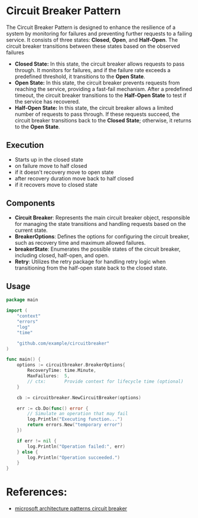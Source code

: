 # Circuit Breaker Pattern

The Circuit Breaker Pattern is designed to enhance the resilience of a system by monitoring for failures and preventing further requests to a failing service. It consists of three states: **Closed**, **Open**, and **Half-Open**. The circuit breaker transitions between these states based on the observed failures

- **Closed State:** In this state, the circuit breaker allows requests to pass through. It monitors for failures, and if the failure rate exceeds a predefined threshold, it transitions to the **Open State**.
- **Open State:** In this state, the circuit breaker prevents requests from reaching the service, providing a fast-fail mechanism. After a predefined timeout, the circuit breaker transitions to the **Half-Open State** to test if the service has recovered.
- **Half-Open State:** In this state, the circuit breaker allows a limited number of requests to pass through. If these requests succeed, the circuit breaker transitions back to the **Closed State**; otherwise, it returns to the **Open State**.

## Execution

- Starts up in the closed state
- on failure move to half closed
- if it doesn't recovery move to open state
- after recovery duration move back to half closed
- if it recovers move to closed state

## Components

- **Circuit Breaker**: Represents the main circuit breaker object, responsible for managing the state transitions and handling requests based on the current state.
- **BreakerOptions**: Defines the options for configuring the circuit breaker, such as recovery time and maximum allowed failures.
- **breakerState**: Enumerates the possible states of the circuit breaker, including closed, half-open, and open.
- **Retry**: Utilizes the retry package for handling retry logic when transitioning from the half-open state back to the closed state.

## Usage

```go
package main

import (
    "context"
    "errors"
    "log"
    "time"

    "github.com/example/circuitbreaker"
)

func main() {
    options := circuitbreaker.BreakerOptions{
        RecoveryTime: time.Minute,
        MaxFailures:  5,
        // ctx:       Provide context for lifecycle time (optional)
    }

    cb := circuitbreaker.NewCircuitBreaker(options)

    err := cb.Do(func() error {
        // Simulate an operation that may fail
        log.Println("Executing function...")
        return errors.New("temporary error")
    })

    if err != nil {
        log.Println("Operation failed:", err)
    } else {
        log.Println("Operation succeeded.")
    }
}
```

# **References:**

- [microsoft architecture patterns circuit breaker](https://learn.microsoft.com/en-us/azure/architecture/patterns/circuit-breaker)
